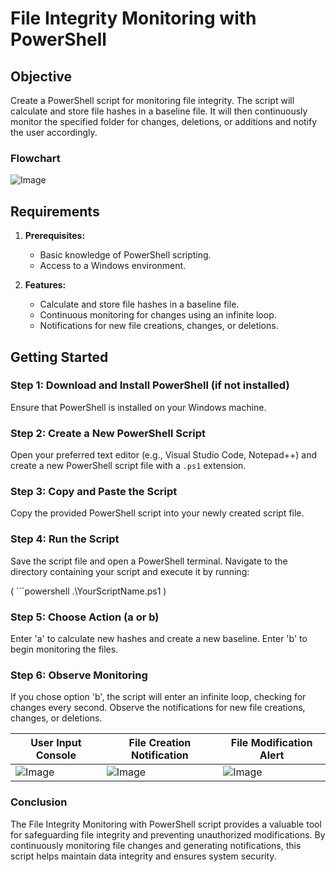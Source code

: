 # File Integrity Monitoring with PowerShell

## Objective

Create a PowerShell script for monitoring file integrity. The script will calculate and store file hashes in a baseline file. It will then continuously monitor the specified folder for changes, deletions, or additions and notify the user accordingly.

### Flowchart

![Image](https://i.imgur.com/tbi9sLJ.png)

## Requirements

1. **Prerequisites:**
   - Basic knowledge of PowerShell scripting.
   - Access to a Windows environment.

2. **Features:**
   - Calculate and store file hashes in a baseline file.
   - Continuous monitoring for changes using an infinite loop.
   - Notifications for new file creations, changes, or deletions.

## Getting Started

### Step 1: Download and Install PowerShell (if not installed)

Ensure that PowerShell is installed on your Windows machine.

### Step 2: Create a New PowerShell Script

Open your preferred text editor (e.g., Visual Studio Code, Notepad++) and create a new PowerShell script file with a `.ps1` extension.

### Step 3: Copy and Paste the Script

Copy the provided PowerShell script into your newly created script file.

### Step 4: Run the Script

Save the script file and open a PowerShell terminal. Navigate to the directory containing your script and execute it by running:

( ```powershell
.\YourScriptName.ps1 )

### Step 5: Choose Action (a or b)

Enter 'a' to calculate new hashes and create a new baseline.
Enter 'b' to begin monitoring the files.

### Step 6: Observe Monitoring
If you chose option 'b', the script will enter an infinite loop, checking for changes every second. Observe the notifications for new file creations, changes, or deletions.

| User Input Console | File Creation Notification | File Modification Alert |
| --- | --- | --- |
| ![Image](https://i.imgur.com/qUyoGbd.png) | ![Image](https://i.imgur.com/pAO7ZdT.png) | ![Image](https://i.imgur.com/LKZRseY.png) |


### Conclusion

The File Integrity Monitoring with PowerShell script provides a valuable tool for safeguarding file integrity and preventing unauthorized modifications. By continuously monitoring file changes and generating notifications, this script helps maintain data integrity and ensures system security.
